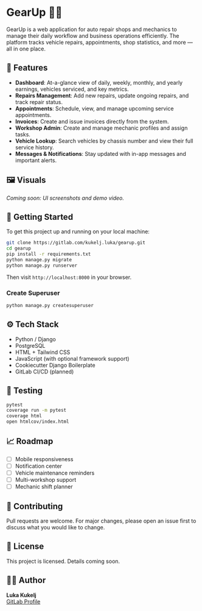# GearUp 🚗🔧

GearUp is a web application for auto repair shops and mechanics to manage their daily workflow and business operations efficiently. The platform tracks vehicle repairs, appointments, shop statistics, and more — all in one place.

## 🔧 Features

- **Dashboard**: At-a-glance view of daily, weekly, monthly, and yearly earnings, vehicles serviced, and key metrics.
- **Repairs Management**: Add new repairs, update ongoing repairs, and track repair status.
- **Appointments**: Schedule, view, and manage upcoming service appointments.
- **Invoices**: Create and issue invoices directly from the system.
- **Workshop Admin**: Create and manage mechanic profiles and assign tasks.
- **Vehicle Lookup**: Search vehicles by chassis number and view their full service history.
- **Messages & Notifications**: Stay updated with in-app messages and important alerts.

## 🖼️ Visuals

*Coming soon: UI screenshots and demo video.*

## 🚀 Getting Started

To get this project up and running on your local machine:

```bash
git clone https://gitlab.com/kukelj.luka/gearup.git
cd gearup
pip install -r requirements.txt
python manage.py migrate
python manage.py runserver
```

Then visit `http://localhost:8000` in your browser.

### Create Superuser

```bash
python manage.py createsuperuser
```

## ⚙️ Tech Stack

- Python / Django
- PostgreSQL
- HTML + Tailwind CSS
- JavaScript (with optional framework support)
- Cookiecutter Django Boilerplate
- GitLab CI/CD (planned)

## 🧪 Testing

```bash
pytest
coverage run -m pytest
coverage html
open htmlcov/index.html
```

## 📈 Roadmap

- [ ] Mobile responsiveness
- [ ] Notification center
- [ ] Vehicle maintenance reminders
- [ ] Multi-workshop support
- [ ] Mechanic shift planner

## 🤝 Contributing

Pull requests are welcome. For major changes, please open an issue first to discuss what you would like to change.

## 📝 License

This project is licensed. Details coming soon.

## 👨‍🔧 Author

**Luka Kukelj**  
[GitLab Profile](https://gitlab.com/kukelj.luka)
